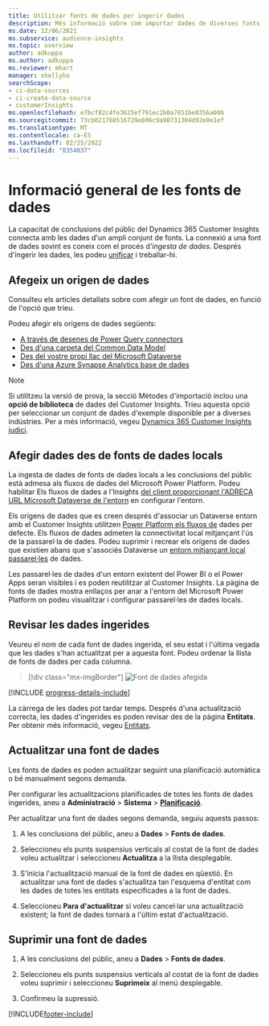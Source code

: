 ```yaml
---
title: Utilitzar fonts de dades per ingerir dades
description: Més informació sobre com importar dades de diverses fonts.
ms.date: 12/06/2021
ms.subservice: audience-insights
ms.topic: overview
author: adkuppa
ms.author: adkuppa
ms.reviewer: mhart
manager: shellyha
searchScope:
- ci-data-sources
- ci-create-data-source
- customerInsights
ms.openlocfilehash: e7bcf82c4fe3625ef791ec2b0a7651be0356a006
ms.sourcegitcommit: 73cb021760516729e696c9a90731304d92e0e1ef
ms.translationtype: MT
ms.contentlocale: ca-ES
ms.lasthandoff: 02/25/2022
ms.locfileid: "8354037"
---
```

# <a name="data-sources-overview"></a>Informació general de les fonts de dades



La capacitat de conclusions del públic del Dynamics 365 Customer Insights connecta amb les dades d'un ampli conjunt de fonts. La connexió a una font de dades sovint es coneix com el procés d'*ingesta de dades*. Després d'ingerir les dades, les podeu [unificar](data-unification.md) i treballar-hi.

## <a name="add-a-data-source"></a>Afegeix un origen de dades

Consulteu els articles detallats sobre com afegir un font de dades, en funció de l'opció que trieu.

Podeu afegir els orígens de dades següents:

- [A través de desenes de Power Query connectors](connect-power-query.md)
- [Des d'una carpeta del Common Data Model](connect-common-data-model.md)
- [Des del vostre propi llac del Microsoft Dataverse](connect-dataverse-managed-lake.md)
- [Des d'una Azure Synapse Analytics base de dades](connect-synapse.md)

> [!NOTE]
> Si utilitzeu la versió de prova, la secció Mètodes d'importació inclou una **opció de biblioteca** de dades del Customer Insights. Trieu aquesta opció per seleccionar un conjunt de dades d'exemple disponible per a diverses indústries. Per a més informació, vegeu [Dynamics 365 Customer Insights judici](../trial-signup.md).

## <a name="add-data-from-on-premises-data-sources"></a>Afegir dades des de fonts de dades locals

La ingesta de dades de fonts de dades locals a les conclusions del públic està admesa als fluxos de dades del Microsoft Power Platform. Podeu habilitar Els fluxos de dades a l'Insights [del client proporcionant l'ADREÇA URL Microsoft Dataverse de l'entorn](create-environment.md) en configurar l'entorn.

Els orígens de dades que es creen després d'associar un Dataverse entorn amb el Customer Insights utilitzen [Power Platform els fluxos de](/power-query/dataflows/overview-dataflows-across-power-platform-dynamics-365) dades per defecte. Els fluxos de dades admeten la connectivitat local mitjançant l'ús de la passarel·la de dades. Podeu suprimir i recrear els orígens de dades que existien abans que s'associés Dataverse un [entorn mitjançant local passarel·les](/data-integration/gateway/service-gateway-app) de dades.

Les passarel·les de dades d'un entorn existent del Power BI o el Power Apps seran visibles i es poden reutilitzar al Customer Insights. La pàgina de fonts de dades mostra enllaços per anar a l'entorn del Microsoft Power Platform on podeu visualitzar i configurar passarel·les de dades locals.

## <a name="review-ingested-data"></a>Revisar les dades ingerides

Veureu el nom de cada font de dades ingerida, el seu estat i l'última vegada que les dades s'han actualitzat per a aquesta font. Podeu ordenar la llista de fonts de dades per cada columna.

> [!div class="mx-imgBorder"]
> ![Font de dades afegida](media/configure-data-datasource-added.png "Font de dades afegida")

[!INCLUDE [progress-details-include](../includes/progress-details-pane.md)]

La càrrega de les dades pot tardar temps. Després d'una actualització correcta, les dades d'ingerides es poden revisar des de la pàgina **Entitats**. Per obtenir més informació, vegeu [Entitats](entities.md).

## <a name="refresh-a-data-source"></a>Actualitzar una font de dades

Les fonts de dades es poden actualitzar seguint una planificació automàtica o bé manualment segons demanda. 

Per configurar les actualitzacions planificades de totes les fonts de dades ingerides, aneu a **Administració** > **Sistema** > [**Planificació**](system.md#schedule-tab).

Per actualitzar una font de dades segons demanda, seguiu aquests passos:

1. A les conclusions del públic, aneu a **Dades** > **Fonts de dades**.

2. Seleccioneu els punts suspensius verticals al costat de la font de dades voleu actualitzar i seleccioneu **Actualitza** a la llista desplegable.

3. S'inicia l'actualització manual de la font de dades en qüestió. En actualitzar una font de dades s'actualitza tan l'esquema d'entitat com les dades de totes les entitats especificades a la font de dades.

4. Seleccioneu **Para d'actualitzar** si voleu cancel·lar una actualització existent; la font de dades tornarà a l'últim estat d'actualització.

## <a name="delete-a-data-source"></a>Suprimir una font de dades

1. A les conclusions del públic, aneu a **Dades** > **Fonts de dades**.

2. Seleccioneu els punts suspensius verticals al costat de la font de dades voleu suprimir i seleccioneu **Suprimeix** al menú desplegable.

3. Confirmeu la supressió.


[!INCLUDE[footer-include](../includes/footer-banner.md)]

